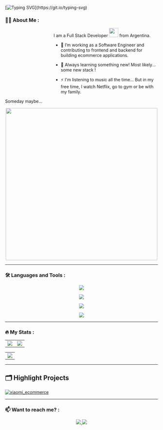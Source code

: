 [![Typing SVG](https://readme-typing-svg.demolab.com?font=Fira+Code&pause=1000&center=true&width=1000&lines=Hello+!!!+I'm+Cristian%2C+Welcome+to+my+GitHub!+I+was+waiting+for+you...)](https://git.io/typing-svg)

### 👨‍💻 About Me :

<dl><dd><dl><dd><dl><dd><dl><dd>
  I am a Full Stack Developer <img src="https://media.giphy.com/media/WUlplcMpOCEmTGBtBW/giphy.gif" width="30"> from Argentina.

  - :telescope: I’m working as a Software Engineer and contributing to frontend and backend for building ecommerce applications.
  
  - :seedling: Always learning something new! Most likely... some new stack !
  
  - :zap: I'm listening to music all the time... But in my free time, I watch Netflix, go to gym or be with my family.
</dd></dl></dd></dl></dd></dl></dd></dl>

Someday maybe... 
<div id="header" align="center">
  <img src="https://media.giphy.com/media/ys25zLolNge9G/giphy.gif" width="500"/>
</div>

---

### :hammer_and_wrench: Languages and Tools :

<p align="center">
  <a href="https://skillicons.dev">
    <img src="https://skillicons.dev/icons?i=html,css,sass,react,ruby,rails" />
  </a>
</p>
<p align="center">
  <a href="https://skillicons.dev">
    <img src="https://skillicons.dev/icons?i=redis,netlify,grafana,jenkins" />
  </a>
</p>
<p align="center">
  <a href="https://skillicons.dev">
    <img src="https://skillicons.dev/icons?i=git,gitlab,github,vscode" />
  </a>
</p>
<p align="center">
  <a href="https://skillicons.dev">
    <img src="https://skillicons.dev/icons?i=firebase,mysql,graphql" />
  </a>
</p>

---

### :fire: My Stats :


<table align="center" width="1000">
  <tr>
    <td valign="middle" width="50%">
      <img src="https://github-readme-stats.vercel.app/api?username=cfooostdijk&show_icons=true&theme=transparent&hide_border=true&card_width=400" />
    </td>
    <td valign="middle" width="50%">
      <img src="https://github-readme-stats.vercel.app/api/top-langs/?username=cfooostdijk&layout=compact&theme=transparent&hide_border=true&card_width=400" />
    </td>
  </tr>
</table>
<table align="center">
  <tr>
    <td valign="middle" align="center">
      <img src="https://github-profile-trophy.vercel.app/?username=cfooostdijk&theme=dracula&column=7&margin-w=2&margin-h=2&no-frame=true" />
    </td>
  </tr>
</table>

---

## 🗂️ Highlight Projects

<a href="https://github.com/Zhenye-Na/DA-RNN">
  <img align="center" src="https://github-readme-stats.vercel.app/api/pin/?username=cfooostdijk&repo=xiaomi_ecommerce&show_icons=true&line_height=27&title_color=6aa6f8&text_color=8a919a&icon_color=6aa6f8&bg_color=22272e" alt="xiaomi_ecommerce" />
</a>

---

### :mailbox: Want to reach me? :

<div align="center">
  <a href="https://www.linkedin.com/in/cfoostdijk/" target="_blank" align="center" >
    <img src="https://img.shields.io/badge/LinkedIn-blue?logo=linkedin&logoColor=white&style=for-the-badge" />
  </a>
  <a href="https://wa.me/2262572062" target="_blank">
    <img src="https://img.shields.io/badge/WhatsApp-25D366?style=for-the-badge&logo=whatsapp&logoColor=white" />
  </a>
</div>
